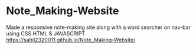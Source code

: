 # Note_Making-Website
Made a responsive note-making site along with a word searcher on nav-bar using CSS HTML &amp; JAVASCRIPT
https://sahil2320011.github.io/Note_Making-Website/ 
